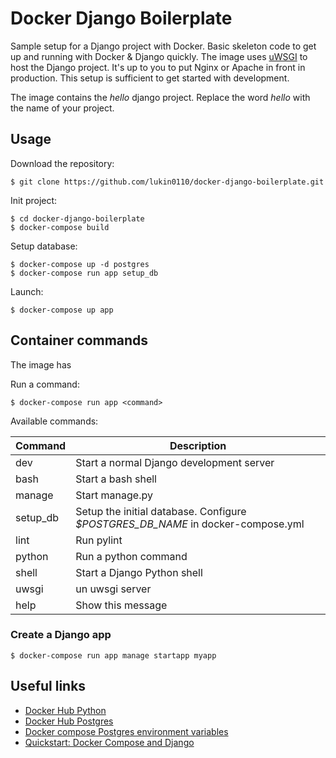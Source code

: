 # Docker Django Boilerplate

Sample setup for a Django project with Docker. Basic skeleton code to 
get up and running with Docker & Django quickly. The image uses 
[uWSGI](https://uwsgi-docs.readthedocs.io/) to host the Django project.
It's up to you to put Nginx or Apache in front in production. This setup 
is sufficient to get started with development. 

The image contains the *hello* django project. Replace the word *hello*
with the name of your project.

## Usage

Download the repository:
```
$ git clone https://github.com/lukin0110/docker-django-boilerplate.git
```

Init project:
```
$ cd docker-django-boilerplate
$ docker-compose build
```

Setup database:
```
$ docker-compose up -d postgres
$ docker-compose run app setup_db
```

Launch:
```
$ docker-compose up app
```

## Container commands

The image has 

Run a command:
```
$ docker-compose run app <command>
```

Available commands:

| Command   | Description                                                                     |
|-----------|---------------------------------------------------------------------------------|
| dev       | Start a normal Django development server                                        |
| bash      | Start a bash shell                                                              |
| manage    | Start manage.py                                                                 |
| setup_db  | Setup the initial database. Configure *$POSTGRES_DB_NAME* in docker-compose.yml |
| lint      | Run pylint                                                                      |
| python    | Run a python command                                                            |
| shell     | Start a Django Python shell                                                     |
| uwsgi     | un uwsgi server                                                                 |
| help      | Show this message                                                               |

### Create a Django app

```
$ docker-compose run app manage startapp myapp
```

## Useful links

* [Docker Hub Python](https://hub.docker.com/_/python/)
* [Docker Hub Postgres](https://hub.docker.com/_/postgres/)
* [Docker compose Postgres environment variables](http://stackoverflow.com/questions/29580798/docker-compose-environment-variables)
* [Quickstart: Docker Compose and Django](https://docs.docker.com/compose/django/)
